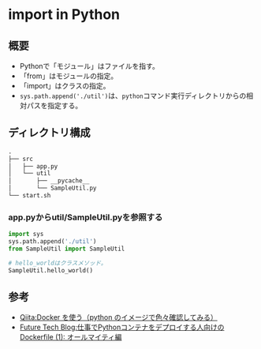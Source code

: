 # import in Python

## 概要

- Pythonで「モジュール」はファイルを指す。
- 「from」はモジュールの指定。
- 「import」はクラスの指定。
- ```sys.path.append('./util')```は、```python```コマンド実行ディレクトリからの相対パスを指定する。

## ディレクトリ構成

``` txt
.
├── src
│   ├── app.py
│   └── util
│       ├── __pycache__
│       └── SampleUtil.py
└── start.sh
```

### app.pyからutil/SampleUtil.pyを参照する

``` python app.py
import sys
sys.path.append('./util')
from SampleUtil import SampleUtil

# hello_worldはクラスメソッド。
SampleUtil.hello_world()
```



## 参考

- [Qiita:Docker を使う（python のイメージで色々確認してみる）](https://qiita.com/landwarrior/items/fd918da9ebae20486b81)
- [Future Tech Blog:仕事でPythonコンテナをデプロイする人向けのDockerfile (1): オールマイティ編](https://future-architect.github.io/articles/20200513/)